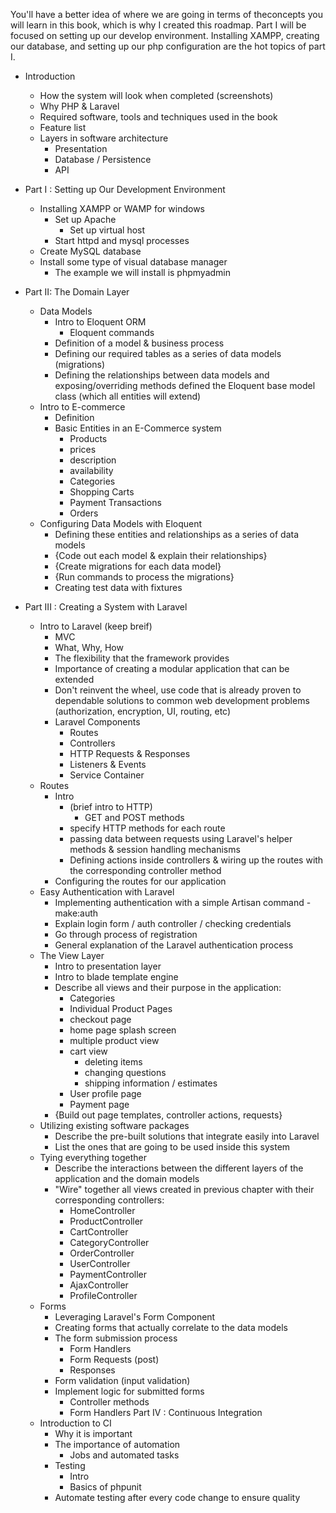 You'll have a better idea of where we are going in terms of theconcepts you will learn in this book, which is why I created
this roadmap. Part I will be focused on setting up our 
develop environment. Installing XAMPP, creating our database,
and setting up our php configuration are the hot topics of
part I.

- Introduction
    - How the system will look when completed (screenshots)
    - Why PHP & Laravel
    - Required software, tools and techniques used in the book
    - Feature list
    - Layers in software architecture
        - Presentation
        - Database / Persistence
        - API

- Part I : Setting up Our Development Environment
    - Installing XAMPP or WAMP for windows
        - Set up Apache
            - Set up virtual host
        - Start httpd and mysql processes   
    - Create MySQL database
    - Install some type of visual database manager
        - The example we will install is phpmyadmin
- Part II: The Domain Layer
    - Data Models
        - Intro to Eloquent ORM
            - Eloquent commands
        - Definition of a model & business process
        - Defining our required tables as a series of data models (migrations)
        - Defining the relationships between data models and exposing/overriding methods defined the Eloquent base model class (which all entities will extend)
    - Intro to E-commerce
        - Definition
        - Basic Entities in an E-Commerce system
            - Products
            - prices
            - description
            - availability
            - Categories
            - Shopping Carts
            - Payment Transactions
            - Orders
    - Configuring Data Models with Eloquent
        - Defining these entities and relationships as a series of data models
        - {Code out each model & explain their relationships}
        - {Create migrations for each data model}
        - {Run commands to process the migrations}
        - Creating test data with fixtures
- Part III : Creating a System with Laravel
    - Intro to Laravel (keep breif)
        - MVC
        - What, Why, How
        - The flexibility that the framework provides
        - Importance of creating a modular application that can be extended
        - Don't reinvent the wheel, use code that is already proven to dependable solutions to common web development problems (authorization, encryption, UI, routing, etc)
        - Laravel Components
            - Routes
            - Controllers
            - HTTP Requests & Responses
            - Listeners & Events
            - Service Container
    - Routes
        - Intro
            - (brief intro to HTTP)
                - GET and POST methods
            - specify HTTP methods for each route
            - passing data between requests using Laravel's helper methods & session handling mechanisms
            - Defining actions inside controllers & wiring up the routes with the corresponding controller method
        - Configuring the routes for our application
    - Easy Authentication with Laravel
        - Implementing authentication with a simple Artisan command - make:auth
        - Explain login form / auth controller / checking credentials
        - Go through process of registration
        - General explanation of the Laravel authentication process
    - The View Layer
        - Intro to presentation layer
        - Intro to blade template engine
        - Describe all views and their purpose in the application: 
            - Categories
            - Individual Product Pages
            - checkout page
            - home page splash screen
            - multiple product view
            - cart view
                - deleting items
                - changing questions
                - shipping information / estimates 
            - User profile page
            - Payment page
        - {Build out page templates, controller actions, requests}
    - Utilizing existing software packages 
        - Describe the pre-built solutions that integrate easily into Laravel
        - List the ones that are going to be used inside this system
    - Tying everything together
        - Describe the interactions between the different layers of the application and the domain models
        - "Wire" together all views created in previous chapter with their corresponding controllers:
            - HomeController
            - ProductController
            - CartController
            - CategoryController
            - OrderController
            - UserController
            - PaymentController
            - AjaxController
            - ProfileController
    - Forms
        - Leveraging Laravel's Form Component
        - Creating forms that actually correlate to the data models
        - The form submission process
            - Form Handlers
            - Form Requests (post)
            - Responses
        - Form validation (input validation)
        - Implement logic for submitted forms 
            - Controller methods
            - Form Handlers
Part IV : Continuous Integration
    - Introduction to CI
        - Why it is important
        - The importance of automation
            - Jobs and automated tasks
        - Testing
            - Intro
            - Basics of phpunit
        - Automate testing after every code change to ensure quality
        